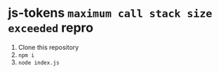 # js-tokens `maximum call stack size exceeded` repro

1. Clone this repository
2. `npm i`
3. `node index.js`
